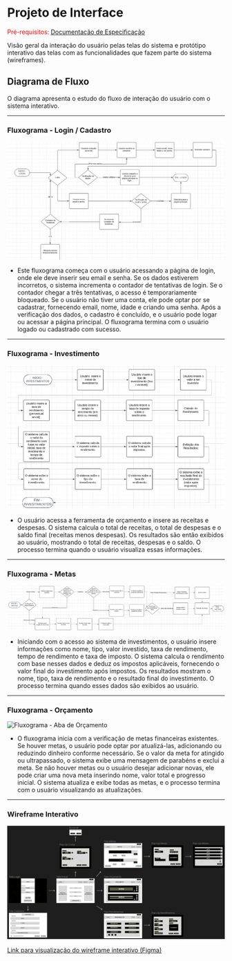 
# Projeto de Interface

<span style="color:red">Pré-requisitos: <a href="02-Especificação do Projeto.md"> Documentação de Especificação</a></span>

Visão geral da interação do usuário pelas telas do sistema e protótipo interativo das telas com as funcionalidades que fazem parte do sistema (wireframes).

## Diagrama de Fluxo

O diagrama apresenta o estudo do fluxo de interação do usuário com o sistema interativo.
<hr>

### Fluxograma - Login / Cadastro

![Fluxograma - Aba de Login/Cadastro](img\Login_Cadastro.png)

- Este fluxograma começa com o usuário acessando a página de login, onde ele deve inserir seu email e senha. Se os dados estiverem incorretos, o sistema incrementa o contador de tentativas de login. Se o contador chegar a três tentativas, o acesso é temporariamente bloqueado. Se o usuário não tiver uma conta, ele pode optar por se cadastrar, fornecendo email, nome, idade e criando uma senha. Após a verificação dos dados, o cadastro é concluído, e o usuário pode logar ou acessar a página principal. O fluxograma termina com o usuário logado ou cadastrado com sucesso.
<hr>

### Fluxograma - Investimento

![Fluxograma - Aba de Investimentos](img\Investimentos.png)

- O usuário acessa a ferramenta de orçamento e insere as receitas e despesas. O sistema calcula o total de receitas, o total de despesas e o saldo final (receitas menos despesas). Os resultados são então exibidos ao usuário, mostrando o total de receitas, despesas e o saldo. O processo termina quando o usuário visualiza essas informações.
<hr>

### Fluxograma - Metas

![Fluxograma - Aba de Metas](img\Metas.png)

- Iniciando com o acesso ao sistema de investimentos, o usuário insere informações como nome, tipo, valor investido, taxa de rendimento, tempo de rendimento e taxa de imposto. O sistema calcula o rendimento com base nesses dados e deduz os impostos aplicáveis, fornecendo o valor final do investimento após impostos. Os resultados mostram o nome, tipo, taxa de rendimento e o resultado final do investimento. O processo termina quando esses dados são exibidos ao usuário.
<hr>

### Fluxograma - Orçamento

![Fluxograma - Aba de Orçamento](img\Orçamento.png)

- O fluxograma inicia com a verificação de metas financeiras existentes. Se houver metas, o usuário pode optar por atualizá-las, adicionando ou reduzindo dinheiro conforme necessário. Se o valor da meta for atingido ou ultrapassado, o sistema exibe uma mensagem de parabéns e exclui a meta. Se não houver metas ou o usuário desejar adicionar novas, ele pode criar uma nova meta inserindo nome, valor total e progresso inicial. O sistema atualiza e exibe todas as metas, e o processo termina com o usuário visualizando as atualizações.
<hr>

### Wireframe Interativo

![Wireframe Interativo](img\wireframe-cpp.png)

[Link para visualização do wireframe interativo (Figma)](https://www.figma.com/file/JhUKP0fbabvJ44HwbLfGYC/Wireframe---CPP?type=design&node-id=0%3A1&mode=design&t=i5np2hBWmTzOmdDt-1)